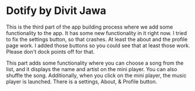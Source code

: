 # Dotify by Divit Jawa

This is the third part of the app building process where we add some functionality to the app. It has some new functionality in it right now. I tried to fix the settings button, so that crashes. At least the about and the profile page work. I added those buttons so you could see that at least those work. Please don't dock points off for that.



This part adds some functionality where you can choose a song from the list, and it displays the name and artist on the mini player. You can also shuffle the song. Additionally, when you click on the mini player, the music player is launched. There is a settings, About, & Profile button.